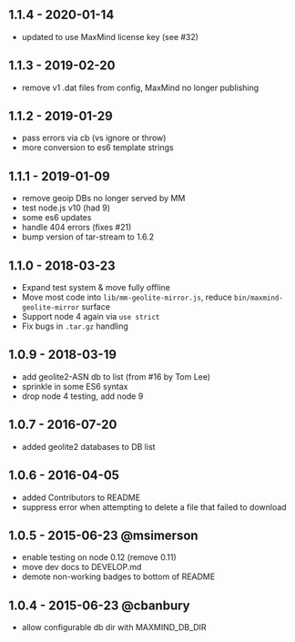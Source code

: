 
## 1.1.4 - 2020-01-14

- updated to use MaxMind license key (see #32)

## 1.1.3 - 2019-02-20

- remove v1 .dat files from config, MaxMind no longer publishing

## 1.1.2 - 2019-01-29

- pass errors via cb (vs ignore or throw)
- more conversion to es6 template strings

## 1.1.1 - 2019-01-09

- remove geoip DBs no longer served by MM
- test node.js v10 (had 9)
- some es6 updates
- handle 404 errors (fixes #21)
- bump version of tar-stream to 1.6.2

## 1.1.0 - 2018-03-23

- Expand test system & move fully offline
- Move most code into `lib/mm-geolite-mirror.js`, reduce `bin/maxmind-geolite-mirror` surface
- Support node 4 again via `use strict`
- Fix bugs in `.tar.gz` handling

## 1.0.9 - 2018-03-19

- add geolite2-ASN db to list (from #16 by Tom Lee)
- sprinkle in some ES6 syntax
- drop node 4 testing, add node 9

## 1.0.7 - 2016-07-20

- added geolite2 databases to DB list

## 1.0.6 - 2016-04-05

- added Contributors to README
- suppress error when attempting to delete a file that failed to download

## 1.0.5 - 2015-06-23  @msimerson

- enable testing on node 0.12 (remove 0.11)
- move dev docs to DEVELOP.md
- demote non-working badges to bottom of README

##  1.0.4 - 2015-06-23  @cbanbury

- allow configurable db dir with MAXMIND_DB_DIR

